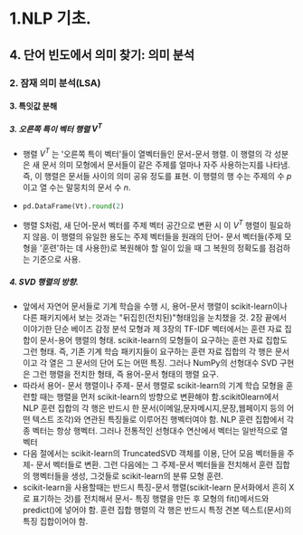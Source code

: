 # 1.NLP 기초.
## 4. 단어 빈도에서 의미 찾기: 의미 분석
### 2. 잠재 의미 분석(LSA)
#### 3. 특잇값 분해
##### 3. 오른쪽 특이 벡터 행렬 $V^T$
- 행렬 $V^T$ 는 '오른쪽 특이 벡터'들이 열벡터들인 문서-문서 행렬. 이 행렬의 각 성분은 새 문서 의미 모형에서 문서들이 같은 주제를 얼마나 자주 사용하는지를 나타냄. 즉, 이 행렬은 문서들 사이의 의미 공유 정도를 표현. 이 행렬의 행 수는 주제의 수 $p$이고 열 수는 말뭉치의 문서 수 $n$.
- ```python
  pd.DataFrame(Vt).round(2)
  ```
- 행렬 S처럼, 새 단어-문서 벡터를 주제 벡터 공간으로 변환 시 이 $V^T$ 행렬이 필요하지 않음. 이 행렬의 유일한 용도는 주제 벡터들을 원래의 단어- 문서 벡터들(주제 모형을 '훈련'하는 데 사용한)로 복원해야 할 일이 있을 때 그 복원의 정확도를 점검하는 기준으로 사용.
##### 4. SVD 행렬의 방향.
- 앞에서 자연어 문서들로 기계 학습을 수행 시, 용어-문서 행렬이 scikit-learn이나 다른 패키지에서 보는 것과는 "뒤집힌(전치된)"형태임을 눈치챘을 것. 2장 끝에서 이야기한 단순 베이즈 감정 분석 모형과 제 3장의 TF-IDF 벡터에서는 훈련 자료 집합이 문서-용어 행렬의 형태. scikit-learn의 모형들이 요구하는 훈련 자료 집합도 그런 형태. 즉, 기존 기계 학습 패키지들이 요구하는 훈련 자료 집합의 각 행은 문서이고 각 열은 그 문서의 단어 도는 어떤 특징. 그러나 NumPy의 선형대수 SVD 구현은 그런 행렬을 전치한 형태, 즉 용어-문서 형태의 행렬 요구.
- 따라서 용어- 문서 행렬이나 주제- 문서 행렬로 scikit-learn의 기계 학습 모형을 훈련할 때는 행렬을 먼저 scikit-learn의 방향으로 변환해야 함.scikit0learn에서 NLP 훈련 집합의 각 행은 반드시 한 문서(이메일,문자메시지,문장,웹페이지 등의 어떤 텍스트 조각)와 연관된 특징들로 이루어진 행벡터여야 함. NLP 훈련 집합에서 각종 벡터는 항상 행벡터. 그러나 전통적인 선형대수 연산에서 벡터는 일반적으로 열벡터
- 다음 절에서는 scikit-learn의 TruncatedSVD 객체를 이용, 단어 모음 벡터들을 주제- 문서 벡터들로 변환. 그런 다음에는 그 주제-문서 벡터들을 전치해서 훈련 집합의 행벡터들을 생성, 그것들로 scikit-learn의 분류 모형 훈련.
- scikit-learn을 사용할때는 반드시 특징-문서 행렬(scikit-learn 문서화에서 흔히 X로 표기하는 것)를 전치해서 문서- 특징 행렬을 만든 후 모형의 fit()메서드와 predict()에 넣어야 함. 훈련 집합 행렬의 각 행은 반드시 특정 견본 텍스트(문서)의 특징 집합이어야 함.